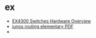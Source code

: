 # ex
- [EX4300 Switches Hardware Overview](https://www.juniper.net/documentation/en_US/release-independent/junos/topics/topic-map/ex4300-system-overview.html#ex4300-hardware-overview)
- [junos routing elementary PDF](https://www.juniper.net/jp/jp/local/pdf/others/jre.pdf)
- 
<!--stackedit_data:
eyJoaXN0b3J5IjpbNDIxMDc1Nzg1XX0=
-->